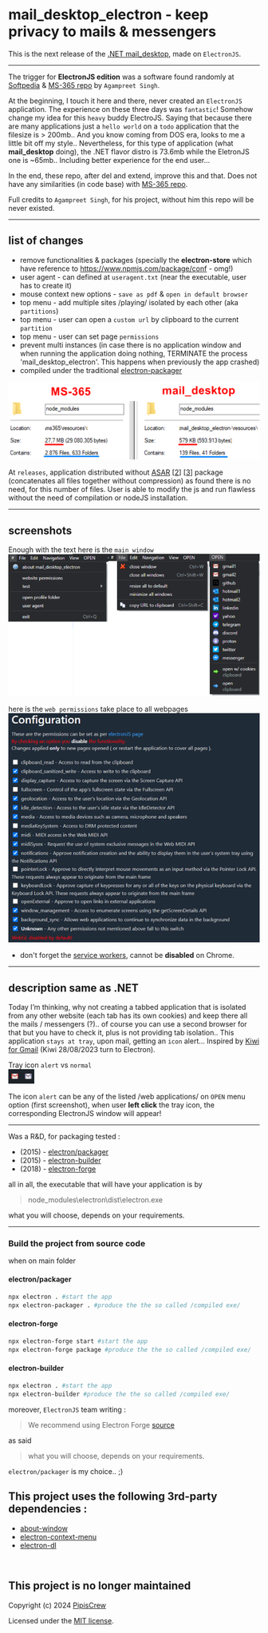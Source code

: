 # mail_desktop_electron - keep privacy to mails & messengers

This is the next release of the [.NET mail_desktop](https://github.com/pipiscrew/mail_desktop), made on `ElectronJS`.  

---

The trigger for **ElectronJS edition** was a software found randomly at [Softpedia](https://www.softpedia.com/get/Office-tools/Office-suites/Microsoft-Office-Electron.shtml) & [MS-365 repo](https://github.com/agam778/MS-365-Electron) by `Agampreet Singh`.  

At the beginning, I touch it here and there, never created an `ElectronJS` application. The experience on these three days was `fantastic`! Somehow change my idea for this `heavy` buddy ElectroJS. Saying that because there are many applications just a `hello world` on a `todo` application that the filesize is > 200mb.. And you know coming from DOS era, looks to me a little bit off my style.. Nevertheless, for this type of application (what **mail_desktop** doing), the .NET flavor distro is 73.6mb while the EletronJS one is ~65mb.. Including better experience for the end user...  

In the end, these repo, after del and extend, improve this and that. Does not have any similarities (in code base) with [MS-365 repo](https://github.com/agam778/MS-365-Electron).  

Full credits to `Agampreet Singh`, for his project, without him this repo will be never existed.

---

## list of changes

* remove functionalities & packages (specially the **electron-store** which have reference to https://www.npmjs.com/package/conf - omg!)
* user agent - can defined at `useragent.txt` (near the executable, user has to create it)
* mouse context new options - `save as pdf` & `open in default browser`
* top menu - add multiple sites /playing/ isolated by each other (aka `partitions`)
* top menu - user can open a `custom url` by clipboard to the current `partition`
* top menu - user can set page `permissions`
* prevent multi instances (in case there is no application window and when running the application doing nothing, TERMINATE the process 'mail_desktop_electron'. This happens when previously the app crashed)
* compiled under the traditional [electron-packager](https://github.com/electron/packager)

![img](./media/comparison.png)  

At `releases`, application distributed without [ASAR](https://www.electronjs.org/docs/latest/tutorial/application-distribution) [[2](https://github.com/electron/asar)] [[3](https://www.electronjs.org/docs/latest/tutorial/asar-archives)] package (concatenates all files together without compression) as found there is no need, for this number of files. User is able to modify the js and run flawless without the need of compilation or nodeJS installation.  

---

## screenshots

Enough with the text here is the `main window`  
![img](./media/main_window.png)


here is the  `web permissions` take place to all webpages  
![img](./media/website_permissions.png)

* don't forget the [service workers](https://github.com/pipiscrew/small_prjs/tree/master/js_serviceworker), cannot be **disabled** on Chrome.  

---

## description same as .NET
Today I’m thinking, why not creating a tabbed application that is isolated from any other website (each tab has its own cookies) and keep there all the mails / messengers (?).. of course you can use a second browser for that but you have to check it, plus is not providing tab isolation.. This application `stays at tray`, upon mail, getting an `icon` alert… Inspired by [Kiwi for Gmail](https://www.kiwiforgmail.com/) (Kiwi 28/08/2023 turn to Electron).  

Tray icon `alert` vs `normal`  
![img](./media/tray_example.png)

The icon `alert` can be any of the listed /web applications/ on `OPEN` menu option (first screenshot), when user **left click** the tray icon, the corresponding ElectronJS window will appear!  

---

Was a R&D, for packaging tested :
* (2015) - [electron/packager](https://github.com/electron/packager)
* (2015) - [electron-builder](https://github.com/electron-userland/electron-builder)
* (2018) - [electron-forge](https://github.com/electron-userland/electron-forge)

all in all, the executable that will have your application is by 
> node_modules\electron\dist\electron.exe

what you will choose, depends on your requirements.  

---

### Build the project from source code

when on main folder 

#### electron/packager
```bash
npx electron . #start the app
npx electron-packager . #produce the the so called /compiled exe/
```

#### electron-forge
```bash
npx electron-forge start #start the app
npx electron-forge package #produce the the so called /compiled exe/
```

#### electron-builder
```bash
npx electron . #start the app
npx electron-builder #produce the the so called /compiled exe/
```

moreover, `ElectronJS` team writing : 
> We recommend using Electron Forge  [source](https://www.electronjs.org/docs/latest/tutorial/application-distribution)  

as said 
> what you will choose, depends on your requirements.  

`electron/packager` is my choice.. ;)  


## This project uses the following 3rd-party dependencies :  
* [about-window](https://www.npmjs.com/package/about-window)
* [electron-context-menu](https://www.npmjs.com/package/electron-context-menu)
* [electron-dl](https://www.npmjs.com/package/electron-dl)  

&nbsp;
## This project is no longer maintained
Copyright (c) 2024 [PipisCrew](http://pipiscrew.com)  

Licensed under the [MIT license](http://www.opensource.org/licenses/mit-license.php).